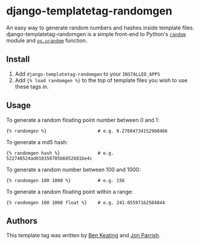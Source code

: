 django-templatetag-randomgen
============================

An easy way to generate random numbers and hashes inside template files.  
django-templatetag-randomgen is a simple front-end to Python's [``random``](http://docs.python.org/library/random.html) module and [``os.urandom``](http://docs.python.org/library/os.html#os.urandom) function.

## Install

1. Add ``django-templatetag-randomgen`` to your ``INSTALLED_APPS`` 
2. Add ``{% load randomgen %}`` to the top of template files you wish to use these tags in.

## Usage
    
To generate a random floating point number between 0 and 1:

    {% randomgen %}                   # e.g. 0.27684734152988466
    
To generate a md5 hash:

    {% randomgen hash %}              # e.g. 522748524ad010358705b6852b81be4c

To generate a random number between 100 and 1000:

    {% randomgen 100 1000 %}          # e.g. 156
    
To generate a random floating point within a range:

    {% randomgen 100 1000 float %}    # e.g. 241.05597162504844

## Authors

This template tag was written by [Ben Keating](https://github.com/bkeating/) and [Jon Parrish](https://github.com/jwparrish/).